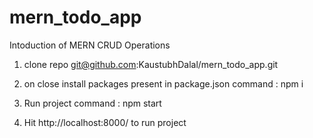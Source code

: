 # mern_todo_app
Intoduction of MERN CRUD Operations

1. clone repo git@github.com:KaustubhDalal/mern_todo_app.git

2. on close install packages present in package.json command : npm i

3. Run project command : npm start 

4. Hit http://localhost:8000/ to run project